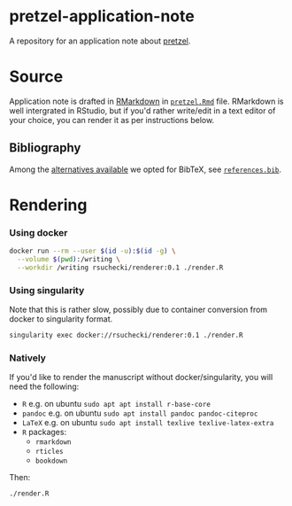 # pretzel-application-note
A repository for an application note about [pretzel](https://github.com/plantinformatics/pretzel).

# Source

Application note is drafted in [RMarkdown](https://rmarkdown.rstudio.com/) in [`pretzel.Rmd`](pretzel.Rmd) file. RMarkdown is well intergrated in RStudio, but if you'd rather write/edit in a text editor of your choice, you can render it as per instructions below.

## Bibliography

Among the [alternatives available](https://rmarkdown.rstudio.com/authoring_bibliographies_and_citations.html#specifying_a_bibliography) we opted for BibTeX, see [`references.bib`](references.bib).


# Rendering

### Using docker

```sh
docker run --rm --user $(id -u):$(id -g) \
  --volume $(pwd):/writing \
  --workdir /writing rsuchecki/renderer:0.1 ./render.R
```

### Using singularity

Note that this is rather slow, possibly due to container conversion from docker to singularity format.

```sh
singularity exec docker://rsuchecki/renderer:0.1 ./render.R
```

### Natively

If you'd like to render the manuscript without docker/singularity, you will need the following:

* `R` e.g. on ubuntu `sudo apt apt install r-base-core`
* `pandoc` e.g. on ubuntu `sudo apt install pandoc pandoc-citeproc`
* `LaTeX` e.g. on ubuntu `sudo apt install texlive texlive-latex-extra`
* `R` packages:
  * `rmarkdown`
  * `rticles`
  * `bookdown`

Then:

```
./render.R
```




